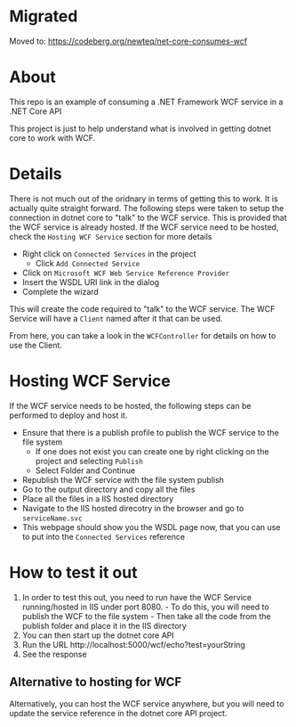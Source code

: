 # Migrated

Moved to: https://codeberg.org/newteq/net-core-consumes-wcf

# About

This repo is an example of consuming a .NET Framework WCF service in a .NET Core API

This project is just to help understand what is involved in getting dotnet core to work with WCF.

# Details

There is not much out of the oridnary in terms of getting this to work. It is actually quite straight forward. The following steps were taken to setup the connection in dotnet core to "talk" to the WCF service. This is provided that the WCF service is already hosted. If the WCF service need to be hosted, check the `Hosting WCF Service` section for more details

  - Right click on `Connected Services` in the project
    - Click `Add Connected Service`
  - Click on `Microsoft WCF Web Service Reference Provider`
  - Insert the WSDL URI link in the dialog
  - Complete the wizard
  
This will create the code required to "talk" to the WCF service. The WCF Service will have a `Client` named after it that can be used.

From here, you can take a look in the `WCFController` for details on how to use the Client.

# Hosting WCF Service

If the WCF service needs to be hosted, the following steps can be performed to deploy and host it.

  - Ensure that there is a publish profile to publish the WCF service to the file system
    - If one does not exist you can create one by right clicking on the project and selecting `Publish`
    - Select Folder and Continue
  - Republish the WCF service with the file system publish
  - Go to the output directory and copy all the files
  - Place all the files in a IIS hosted directory
  - Navigate to the IIS hosted direcotry in the browser and go to `serviceName.svc`
  - This webpage should show you the WSDL page now, that you can use to put into the `Connected Services` reference

# How to test it out

  1. In order to test this out, you need to run have the WCF Service running/hosted in IIS under port 8080.
    - To do this, you will need to publish the WCF to the file system
    - Then take all the code from the publish folder and place it in the IIS directory
  2. You can then start up the dotnet core API
  3. Run the URL http://localhost:5000/wcf/echo?test=yourString
  4. See the response

## Alternative to hosting for WCF

Alternatively, you can host the WCF service anywhere, but you will need to update the service reference in the dotnet core API project.
